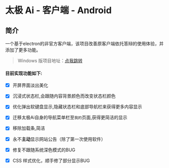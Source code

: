 # 太极 Ai - 客户端 - Android

## 简介

一个基于electron的非官方客户端，该项目改善原客户端依托答辩的使用体验，并添加了更多功能。

> Windows 版项目地址：[点我跳转](https://github.com/NiButCrazy/TaiJi-Ai-client/tree/main)

#### 目前实现功能如下:

- [x] 开屏界面淡出美化
- [x] 沉浸式状态栏,会跟随内容背景颜色而改变状态栏颜色
- [x] 优化弹出软键盘显示,隐藏状态栏和底部导航栏来获得更多内容显示
- [x] 迁移太极Ai自身的导航菜单栏至`我的`页面,获得更简洁的显示
- [x] 移除加载条,简洁
- [x] 永不**主动**显示网站公告（除了第一次使用软件）
- [x] 修复不跟随系统深色模式的BUG
- [x] CSS 样式优化，顺手修了部分显示BUG

